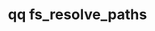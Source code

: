---
category: fs
command: fs_resolve_paths
keywords: qq, qq_cli, fs_resolve_paths
optional_options:
- alternate: []
  help: File IDs to resolve
  name: --ids
  required: true
- alternate: []
  help: Snapshot ID to read from
  name: --snapshot
  required: false
permalink: /qq-cli-command-guide/fs/fs_resolve_paths.html
positional_options: []
sidebar: qq_cli_command_reference_sidebar
summary: This section explains how to use the <code>qq fs_resolve_paths</code> command.
synopsis: Resolve file IDs to paths
title: qq fs_resolve_paths
usage: qq fs_resolve_paths [-h] --ids [IDS [IDS ...]] [--snapshot SNAPSHOT]

---